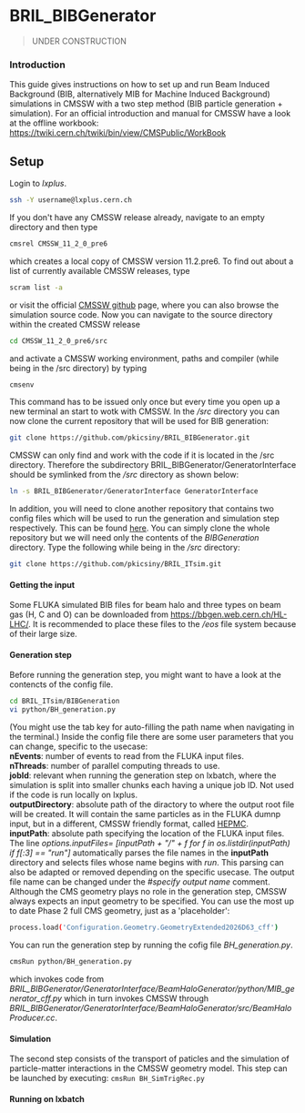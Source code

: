 # BRIL_BIBGenerator
>UNDER CONSTRUCTION
### Introduction
This guide gives instructions on how to set up and run Beam Induced Background (BIB, alternatively MIB for Machine Induced Background) simulations in CMSSW with a two step method (BIB particle generation + simulation).
For an official introduction and manual for CMSSW have a look at the offline workbook: 
https://twiki.cern.ch/twiki/bin/view/CMSPublic/WorkBook

## Setup
Login to _lxplus_.
```sh
ssh -Y username@lxplus.cern.ch
```
If you don't have any CMSSW release already, navigate to an empty directory and then type
```sh
cmsrel CMSSW_11_2_0_pre6
````
which creates a local copy of CMSSW version 11.2.pre6. To find out about a list of currently available CMSSW releases, type
```sh
scram list -a
```
or visit the official [CMSSW github](https://github.com/cms-sw/cmssw) page, where you can also browse the simulation source code. Now you can navigate to the source directory within the created CMSSW release
```sh
cd CMSSW_11_2_0_pre6/src
```
and activate a CMSSW working environment, paths and compiler (while being in the /src directory) by typing
```sh
cmsenv
```
This command has to be issued only once but every time you open up a new terminal an start to wotk with CMSSW. In the _/src_ directory you can now clone the current repository that will be used for BIB generation:
```sh
git clone https://github.com/pkicsiny/BRIL_BIBGenerator.git
```
CMSSW can only find and work with the code if it is located in the /src directory. Therefore the subdirectory BRIL_BIBGenerator/GeneratorInterface should be symlinked from the _/src_ directory as shown below:
```sh
ln -s BRIL_BIBGenerator/GeneratorInterface GeneratorInterface
```
In addition, you will need to clone another repository that contains two config files which will be used to run the generation and simulation step respectively. This can be found [here](https://github.com/pkicsiny/BRIL_ITsim/tree/master/BIBGeneration). You can simply clone the whole repository but we will need only the contents of the _BIBGeneration_ directory. Type the following while being in the _/src_ directory:
```sh
git clone https://github.com/pkicsiny/BRIL_ITsim.git
```

#### Getting the input
Some FLUKA simulated BIB files for beam halo and three types on beam gas (H, C and O) can be downloaded from https://bbgen.web.cern.ch/HL-LHC/. It is recommended to place these files to the _/eos_ file system because of their large size. <br>

#### Generation step
Before running the generation step, you might want to have a look at the contencts of the config file.
```sh
cd BRIL_ITsim/BIBGeneration
vi python/BH_generation.py
```
(You might use the tab key for auto-filling the path name when navigating in the terminal.) Inside the config file there are some user parameters that you can change, specific to the usecase: <br>
__nEvents__: number of events to read from the FLUKA input files. <br>
__nThreads__: number of parallel computing threads to use. <br>
__jobId__: relevant when running the generation step on lxbatch, where the simulation is split into smaller chunks each having a unique job ID. Not used if the code is run locally on lxplus. <br>
__outputDirectory__: absolute path of the diractory to where the output root file will be created. It will contain the same particles as in the FLUKA dumnp input, but in a different, CMSSW friendly format, called [HEPMC](http://www.t2.ucsd.edu/twiki2/bin/view/HEPProjects/HepMCReference). <br>
__inputPath__: absolute path specifying the location of the FLUKA input files. The line _options.inputFiles= [inputPath + "/" + f for f in os.listdir(inputPath) if f[:3] == "run"]_ automatically parses the file names in the __inputPath__ directory and selects files whose name begins with _run_. This parsing can also be adapted or removed depending on the specific usecase. The output file name can be changed under the _#specify output name_ comment.  <br>
Although the CMS geometry plays no role in the generation step, CMSSW always expects an input geometry to be specified. You can use the most up to date Phase 2 full CMS geometry, just as a 'placeholder':
```sh
process.load('Configuration.Geometry.GeometryExtended2026D63_cff')
```
You can run the generation step by running the cofig file _BH_generation.py_.
```sh
cmsRun python/BH_generation.py 
```
which invokes code from _BRIL_BIBGenerator/GeneratorInterface/BeamHaloGenerator/python/MIB_generator_cff.py_ which in turn invokes CMSSW through _BRIL_BIBGenerator/GeneratorInterface/BeamHaloGenerator/src/BeamHaloProducer.cc_. <br>

#### Simulation
The second step consists of the transport of paticles and the simulation of particle-matter interactions in the CMSSW geometry model. This step can be launched by executing:
`cmsRun BH_SimTrigRec.py` <br>

#### Running on lxbatch
